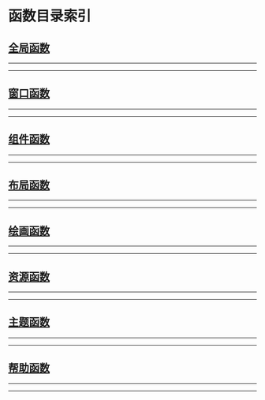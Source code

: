 # **函数目录索引** #

## <a href="./globa/index.md">**全局函数**</a> ##
---

---
## <a href="./window/index.md">**窗口函数**</a> ##
---

---
## <a href="./component.md">**组件函数**</a> ##
---


---
## <a href="./layout.md">**布局函数**</a> ##
---


---
## <a href="./draw.md">**绘画函数**</a> ##
---


---
## <a href="./res.md">**资源函数**</a> ##
---


---
## <a href="./theme.md">**主题函数**</a> ##
---


---
## <a href="./helper.md">**帮助函数**</a> ##
---


---









